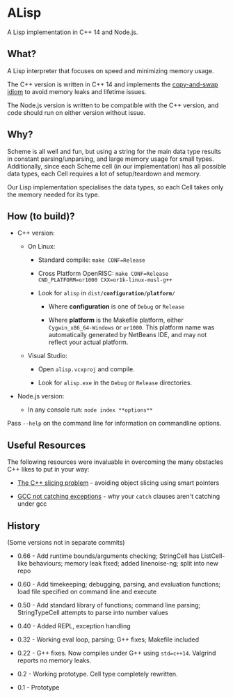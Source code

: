 ALisp
=====

A Lisp implementation in C++ 14 and Node.js.


What?
-----

A Lisp interpreter that focuses on speed and minimizing memory usage.

The C++ version is written in C++ 14 and implements the [copy-and-swap idiom](https://stackoverflow.com/questions/3279543/what-is-the-copy-and-swap-idiom) to avoid memory leaks and lifetime issues.

The Node.js version is written to be compatible with the C++ version, and code should run on either version without issue.


Why?
----

Scheme is all well and fun, but using a string for the main data type results in constant parsing/unparsing, and large memory usage for small types.
Additionally, since each Scheme cell (in our implementation) has all possible data types, each Cell requires a lot of setup/teardown and memory.

Our Lisp implementation specialises the data types, so each Cell takes only the memory needed for its type.


How (to build)?
---------------

* C++ version:

  * On Linux:

    * Standard compile: `make CONF=Release`

    * Cross Platform OpenRISC: `make CONF=Release CND_PLATFORM=or1000 CXX=or1k-linux-musl-g++`

    * Look for `alisp` in <code>dist/**configuration**/**platform**/</code>
    
      * Where **configuration** is one of `Debug` or `Release`
      
      * Where **platform** is the Makefile platform, either `Cygwin_x86_64-Windows` or `or1000`. This platform name was automatically generated by NetBeans IDE, and may not reflect your actual platform.

  * Visual Studio:

    * Open `alisp.vcxproj` and compile.

    * Look for `alisp.exe` in the `Debug` or `Release` directories.

* Node.js version:

  * In any console run: `node index **options**`
  
Pass `--help` on the command line for information on commandline options.
  
Useful Resources
----------------

The following resources were invaluable in overcoming the many obstacles C++ likes to put in your way:

* [The C++ slicing problem](https://stackoverflow.com/questions/45259360/can-we-outsmart-object-slicing) - avoiding object slicing using smart pointers

* [GCC not catching exceptions](https://stackoverflow.com/questions/2424836/exceptions-are-not-caught-in-gcc-program) - why your `catch` clauses aren't catching under gcc

History
-------

(Some versions not in separate commits)

* 0.66 - Add runtime bounds/arguments checking; StringCell has ListCell-like behaviours; memory leak fixed; added linenoise-ng; split into new repo

* 0.60 - Add timekeeping; debugging, parsing, and evaluation functions; load file specified on command line and execute

* 0.50 - Add standard library of functions; command line parsing; StringTypeCell attempts to parse into number values

* 0.40 - Added REPL, exception handling

* 0.32 - Working eval loop, parsing; G++ fixes; Makefile included

* 0.22 - G++ fixes. Now compiles under G++ using `std=c++14`. Valgrind reports no memory leaks.

* 0.2 - Working prototype. Cell type completely rewritten.

* 0.1 - Prototype
